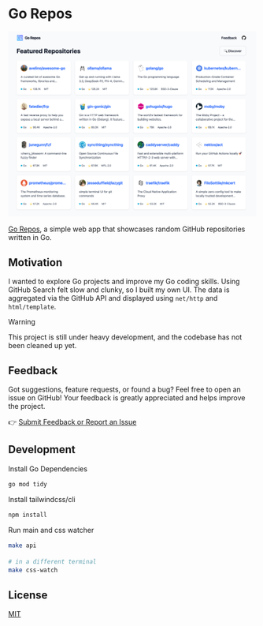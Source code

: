 # Go Repos

<p align="center">
    <a href="https://gorepos.glup3.dev" target="_blank" rel="noopener">
        <img src="./screenshot.png" alt="Go Repos Screenshot" />
    </a>
</p>

[Go Repos](https://gorepos.glup3.dev), a simple web app that showcases random GitHub repositories written in Go.

## Motivation

I wanted to explore Go projects and improve my Go coding skills.
Using GitHub Search felt slow and clunky, so I built my own UI.
The data is aggregated via the GitHub API and displayed using `net/http` and `html/template`.

> [!WARNING]
> This project is still under heavy development,
> and the codebase has not been cleaned up yet.

## Feedback

Got suggestions, feature requests, or found a bug? Feel free to open an issue on GitHub! Your feedback is greatly appreciated and helps improve the project.

👉 [Submit Feedback or Report an Issue](https://github.com/Glup3/gorepos/issues)

## Development

Install Go Dependencies

```sh
go mod tidy
```

Install tailwindcss/cli

```sh
npm install
```

Run main and css watcher

```sh
make api

# in a different terminal
make css-watch
```

## License

[MIT](./LICENSE.md)
